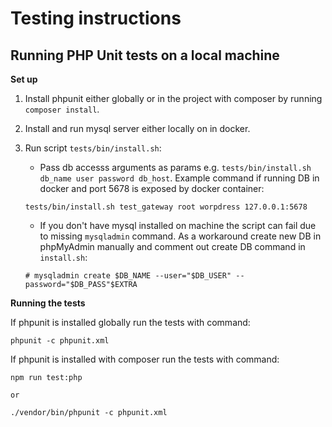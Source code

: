 # Testing instructions

## Running PHP Unit tests on a local machine

**Set up**

1. Install phpunit either globally or in the project with composer by running `composer install`.
2. Install and run mysql server either locally on in docker.
3. Run script `tests/bin/install.sh`:

	- Pass db accesss arguments as params e.g. `tests/bin/install.sh db_name user password db_host`.
	Example command if running DB in docker and port 5678 is exposed by docker container:
	```
	tests/bin/install.sh test_gateway root worpdress 127.0.0.1:5678
	```

	- If you don't have mysql installed on machine the script can fail due to missing `mysqladmin` command. As a workaround create new DB in phpMyAdmin manually and comment out create DB command in `install.sh`:
	```
	# mysqladmin create $DB_NAME --user="$DB_USER" --password="$DB_PASS"$EXTRA
	```

**Running the tests**

If phpunit is installed globally run the tests with command:
```
phpunit -c phpunit.xml
```

If phpunit is installed with composer run the tests with command:
```
npm run test:php

or

./vendor/bin/phpunit -c phpunit.xml
```
